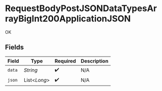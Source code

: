 # RequestBodyPostJSONDataTypesArrayBigInt200ApplicationJSON

OK


## Fields

| Field              | Type               | Required           | Description        |
| ------------------ | ------------------ | ------------------ | ------------------ |
| `data`             | *String*           | :heavy_check_mark: | N/A                |
| `json`             | List<*Long*>       | :heavy_check_mark: | N/A                |